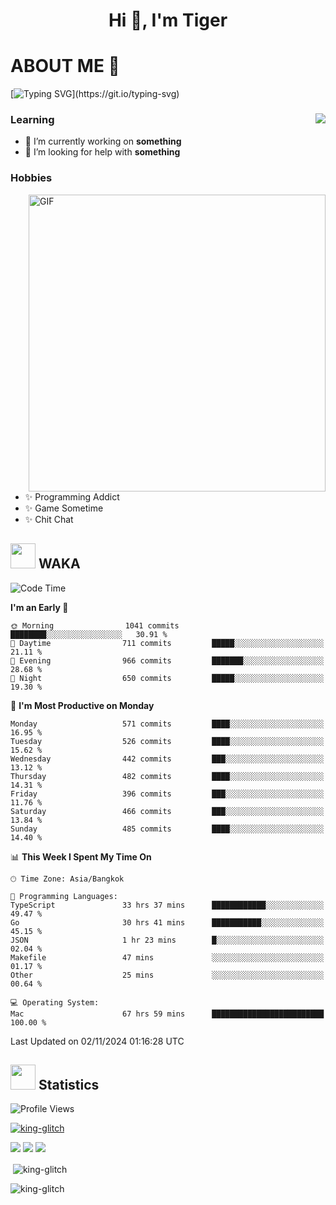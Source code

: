 <h1 align="center">Hi 👋, I'm Tiger</h1>




# ABOUT ME 💬

[![Typing SVG](https://readme-typing-svg.herokuapp.com?color=22F771&vCenter=true&lines=A+perssionate+developer+from+nowhere.)](https://git.io/typing-svg)

<div>
 <img align="right" src="https://spotify-github-profile.vercel.app/api/view?uid=12129734423&cover_image=false&theme=default&bar_color=22d016&bar_color_cover=true" />
 <h3>Learning</h3>
 
 <ul>
  <li>🔭 I’m currently working on <b>something</b></li>
  <li>🤝 I’m looking for help with <b>something</b></li>
 </ul>
 
</div>
<div>
 <h3>Hobbies</h3>
 <img align="right" height="475px"  alt="GIF" src="https://i.pinimg.com/originals/1f/b7/db/1fb7dbee557e5ed509f7517da8a84d58.gif" />
 <ul>
  <li>✨ Programming Addict</li>
  <li>✨ Game Sometime</li>
  <li>✨ Chit Chat</li>
 </ul>
 
</div>



## <img height="40" src="https://raw.githubusercontent.com/innng/innng/master/assets/kyubey.gif"/> WAKA

<!--START_SECTION:waka-->
![Code Time](http://img.shields.io/badge/Code%20Time-2%2C766%20hrs%202%20mins-blue)

**I'm an Early 🐤** 

```text
🌞 Morning                1041 commits        ████████░░░░░░░░░░░░░░░░░   30.91 % 
🌆 Daytime                711 commits         █████░░░░░░░░░░░░░░░░░░░░   21.11 % 
🌃 Evening                966 commits         ███████░░░░░░░░░░░░░░░░░░   28.68 % 
🌙 Night                  650 commits         █████░░░░░░░░░░░░░░░░░░░░   19.30 % 
```
📅 **I'm Most Productive on Monday** 

```text
Monday                   571 commits         ████░░░░░░░░░░░░░░░░░░░░░   16.95 % 
Tuesday                  526 commits         ████░░░░░░░░░░░░░░░░░░░░░   15.62 % 
Wednesday                442 commits         ███░░░░░░░░░░░░░░░░░░░░░░   13.12 % 
Thursday                 482 commits         ████░░░░░░░░░░░░░░░░░░░░░   14.31 % 
Friday                   396 commits         ███░░░░░░░░░░░░░░░░░░░░░░   11.76 % 
Saturday                 466 commits         ███░░░░░░░░░░░░░░░░░░░░░░   13.84 % 
Sunday                   485 commits         ████░░░░░░░░░░░░░░░░░░░░░   14.40 % 
```


📊 **This Week I Spent My Time On** 

```text
🕑︎ Time Zone: Asia/Bangkok

💬 Programming Languages: 
TypeScript               33 hrs 37 mins      ████████████░░░░░░░░░░░░░   49.47 % 
Go                       30 hrs 41 mins      ███████████░░░░░░░░░░░░░░   45.15 % 
JSON                     1 hr 23 mins        █░░░░░░░░░░░░░░░░░░░░░░░░   02.04 % 
Makefile                 47 mins             ░░░░░░░░░░░░░░░░░░░░░░░░░   01.17 % 
Other                    25 mins             ░░░░░░░░░░░░░░░░░░░░░░░░░   00.64 % 

💻 Operating System: 
Mac                      67 hrs 59 mins      █████████████████████████   100.00 % 
```


 Last Updated on 02/11/2024 01:16:28 UTC
<!--END_SECTION:waka-->
## <img height="40" src="https://raw.githubusercontent.com/innng/innng/master/assets/kyubey.gif"/> Statistics
![Profile Views](https://komarev.com/ghpvc/?username=king-glitch)  

<p align="left"> 
 <a href="https://github.com/ryo-ma/github-profile-trophy">
  <img src="https://github-profile-trophy.vercel.app/?username=king-glitch&theme=dracula" alt="king-glitch" />
 </a> </p>

![](https://github-profile-summary-cards.vercel.app/api/cards/profile-details?username=king-glitch&theme=dracula)
![](https://github-profile-summary-cards.vercel.app/api/cards/stats?username=king-glitch&theme=dracula) 
![](https://github-profile-summary-cards.vercel.app/api/cards/productive-time?username=king-glitch&theme=dracula)


<p>&nbsp;<img align="center" src="https://github-readme-stats.vercel.app/api?username=king-glitch&theme=dracula" alt="king-glitch" /></p>

<p><img align="center" src="https://github-readme-streak-stats.herokuapp.com/?user=king-glitch&theme=dracula" alt="king-glitch" /></p>
